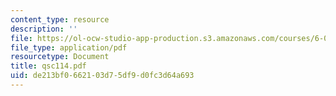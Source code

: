 ```yaml
---
content_type: resource
description: ''
file: https://ol-ocw-studio-app-production.s3.amazonaws.com/courses/6-071j-introduction-to-electronics-signals-and-measurement-spring-2006/de213bf0662103d75df9d0fc3d64a693_qsc114.pdf
file_type: application/pdf
resourcetype: Document
title: qsc114.pdf
uid: de213bf0-6621-03d7-5df9-d0fc3d64a693
---
```

